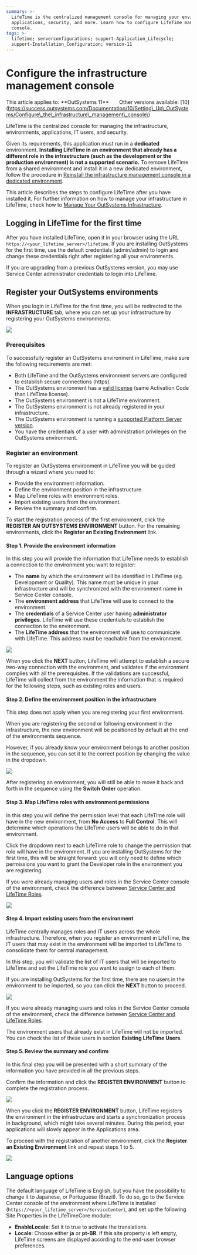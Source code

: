 ```yaml
---
summary: >-
  LifeTime is the centralized management console for managing your environments,
  applications, security, and more. Learn how to configure LifeTime management
  console.
tags: >-
  lifetime; serverconfigurations; support-Application_Lifecycle;
  support-Installation_Configuration; version-11
---
```


# Configure the infrastructure management console

 This article applies to: \*\*OutSystems 11\*\*  Other versions available: \[10\]\(https://success.outsystems.com/Documentation/10/Setting\_Up\_OutSystems/Configure\_the\_infrastructure\_management\_console\)

LifeTime is the centralized console for managing the infrastructure, environments, applications, IT users, and security.

Given its requirements, this application must run in a **dedicated** environment. **Installing LifeTime in an environment that already has a different role in the infrastructure \(such as the development or the production environment\) is not a supported scenario.** To remove LifeTime from a shared environment and install it in a new dedicated environment, follow the procedure in [Reinstall the infrastructure management console in a dedicated environment](https://success.outsystems.com/Support/Enterprise_Customers/Maintenance_and_Operations/Reinstall_the_infrastructure_management_console_in_a_dedicated_environment).

This article describes the steps to configure LifeTime after you have installed it. For further information on how to manage your infrastructure in LifeTime, check how to [Manage Your OutSystems Infrastructure](../managing-the-applications-lifecycle/initial-setup-of-an-infrastructure.md).

## Logging in LifeTime for the first time

After you have installed LifeTime, open it in your browser using the URL `https://<your_lifetime_server>/lifetime`. If you are installing OutSystems for the first time, use the default credentials \(admin/admin\) to login and change these credentials right after registering all your environments.

If you are upgrading from a previous OutSystems version, you may use Service Center administrator credentials to login into LifeTime.

## Register your OutSystems environments

When you login in LifeTime for the first time, you will be redirected to the **INFRASTRUCTURE** tab, where you can set up your infrastructure by registering your OutSystems environments.

![](../../.gitbook/assets/lifetime-configure-1.png)

### Prerequisites

To successfully register an OutSystems environment in LifeTime, make sure the following requirements are met:

* Both LifeTime and the OutSystems environment servers are configured to establish secure connections \(https\).
* The OutSystems environment has a [valid license](http://www.outsystems.com/licensing) \(same Activation Code than LifeTime license\).
* The OutSystems environment is not a LifeTime environment.
* The OutSystems environment is not already registered in your infrastructure.
* The OutSystems environment is running a [supported Platform Server version](https://success.outsystems.com/Support/Enterprise_Customers/Upgrading/Which_versions_of_Platform_Server_can_LifeTime_manage%3F).
* You have the credentials of a user with administration privileges on the OutSystems environment.

### Register an environment

To register an OutSystems environment in LifeTime you will be guided through a wizard where you need to:

* Provide the environment information.
* Define the environment position in the infrastructure.
* Map LifeTime roles with environment roles.
* Import existing users from the environment.
* Review the summary and confirm.

To start the registration process of the first environment, click the **REGISTER AN OUTSYSTEMS ENVIRONMENT** button. For the remaining environments, click the **Register an Existing Environment** link.

#### Step 1. Provide the environment information

In this step you will provide the information that LifeTime needs to establish a connection to the environment you want to register:

* The **name** by which the environment will be identified in LifeTime \(eg. Development or Quality\). This name must be unique in your infrastructure and will be synchronized with the environment name in Service Center console.
* The **environment address** that LifeTime will use to connect to the environment.
* The **credentials** of a Service Center user having **administrator privileges**. LifeTime will use these credentials to establish the connection to the environment.
* The **LifeTime address** that the environment will use to communicate with LifeTime. This address must be reachable from the environment.

![](../../.gitbook/assets/lifetime-configure-2.png)

When you click the **NEXT** button, LifeTime will attempt to establish a secure two-way connection with the environment, and validates if the environment complies with all the prerequisites. If the validations are successful, LifeTime will collect from the environment the information that is required for the following steps, such as existing roles and users.

#### Step 2. Define the environment position in the infrastructure

This step does not apply when you are registering your first environment.

When you are registering the second or following environment in the infrastructure, the new environment will be positioned by default at the end of the environments sequence.

However, if you already know your environment belongs to another position in the sequence, you can set it to the correct position by changing the value in the dropdown.

![](../../.gitbook/assets/lifetime-configure-3.png)

After registering an environment, you will still be able to move it back and forth in the sequence using the **Switch Order** operation.

#### Step 3. Map LifeTime roles with environment permissions

In this step you will define the permission level that each LifeTime role will have in the new environment, from **No Access** to **Full Control**. This will determine which operations the LifeTime users will be able to do in that environment.

Click the dropdown next to each LifeTime role to change the permission that role will have in the environment. If you are installing OutSystems for the first time, this will be straight forward: you will only need to define which permissions you want to grant the Developer role in the environment you are registering.

If you were already managing users and roles in the Service Center console of the environment, check the difference between [Service Center and LifeTime Roles](https://success.outsystems.com/Support/Enterprise_Customers/Installation/Service_Center_and_LifeTime_Roles).

![](../../.gitbook/assets/lifetime-configure-4.png)

#### Step 4. Import existing users from the environment

LifeTime centrally manages roles and IT users across the whole infrastructure. Therefore, when you register an environment in LifeTime, the IT users that may exist in the environment will be imported to LifeTime to consolidate them for central management.

In this step, you will validate the list of IT users that will be imported to LifeTime and set the LifeTime role you want to assign to each of them.

If you are installing OutSystems for the first time, there are no users in the environment to be imported, so you can click the **NEXT** button to proceed.

![](../../.gitbook/assets/lifetime-configure-5.png)

If you were already managing users and roles in the Service Center console of the environment, check the difference between [Service Center and LifeTime Roles](https://success.outsystems.com/Support/Enterprise_Customers/Installation/Service_Center_and_LifeTime_Roles).

The environment users that already exist in LifeTime will not be imported. You can check the list of these users in section **Existing LifeTime Users**.

#### Step 5. Review the summary and confirm

In this final step you will be presented with a short summary of the information you have provided in all the previous steps.

Confirm the information and click the **REGISTER ENVIRONMENT** button to complete the registration process.

![](../../.gitbook/assets/lifetime-configure-6.png)

When you click the **REGISTER ENVIRONMENT** button, LifeTime registers the environment in the infrastructure and starts a synchronization process in background, which might take several minutes. During this period, your applications will slowly appear in the Applications area.

To proceed with the registration of another environment, click the **Register an Existing Environment** link and repeat steps 1 to 5.

![](../../.gitbook/assets/lifetime-configure-7.png)

## Language options

The default language of LifeTime is English, but you have the possibility to change it to Japanese, or Portuguese \(Brazil\). To do so, go to the Service Center console of the environment where LifeTime is installed \(`https://<your_lifetime_server>/ServiceCenter`\), and set up the following Site Properties in the LifeTimeCore module:

* **EnableLocale**: Set it to true to activate the translations.
* **Locale**: Choose either **ja** or **pt-BR**. If this site property is left empty, LifeTime screens are displayed according to the end-user browser preferences.


